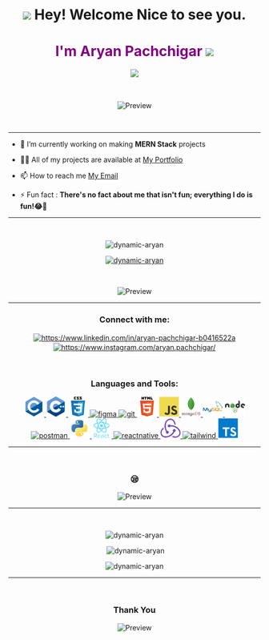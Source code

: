 
<h1 align="center">
  <img
    src="https://emojis.slackmojis.com/emojis/images/1643514732/7373/hand_wave.gif?1643514732"
    width="30"
  /> Hey! Welcome Nice to see you.
</h1>
<h1 align="center" style="color:purple;">I'm Aryan Pachchigar <img
    src="https://emojis.slackmojis.com/emojis/images/1531849430/4246/blob-sunglasses.gif?1531849430"
    width="30"
  /></h1>

<p align="center">
    <img src="https://readme-typing-svg.demolab.com/?lines=I%20am%20a%20Web%20%20Wizard;Always%20learning%20new%20things&font=Fira%20Code&center=true&width=440&height=45&color=7FFFD4&vCenter=true&pause=1000&size=22" />
</p>

<br/>
<p align="center">
  <img src="https://media.giphy.com/media/mFAqvhuSxrgbkqJdRI/giphy.gif?cid=790b76117dd5xrt2emc7earsnfgopmt61xuawb4chhstdu41&ep=v1_gifs_search&rid=giphy.gif&ct=g" alt="Preview" height="200" />
</p>
<br/>


<hr >

- 🔭 I’m currently working on making **MERN Stack** projects 

- 👨‍💻 All of my projects are available at [My Portfolio](https://aryanpachchigar.netlify.app/)

- 📫 How to reach me [My Email](aryanpachchigar91@gmail.com)

- ⚡ Fun fact : **There's no fact about me that isn't fun; everything I do is fun!😂🤣**

<hr>  
<br>
<p align="center"> <img src="https://komarev.com/ghpvc/?username=dynamic-aryan&label=Profile%20views&color=00e600&style=flat" alt="dynamic-aryan" /> </p>

<p align="center"> <a href="https://github.com/ryo-ma/github-profile-trophy"><img src="https://github-profile-trophy.vercel.app/?username=dynamic-aryan&theme=matrix" alt="dynamic-aryan" /></a></p>
<br>
<p align="center">
  <img src="https://camo.githubusercontent.com/0f4fc31ea2d9b0e3e7b72db47460d7fdc4880ddba81c891b1cf11013eb71f07f/68747470733a2f2f692e696d6775722e636f6d2f547052445a35322e676966" alt="Preview" width="300" height="250"/>
</p>
<hr>
<h3 align="center">Connect with me:</h3>
<p align="center">
<a href="https://linkedin.com/in/https://www.linkedin.com/in/aryan-pachchigar-b0416522a" target="blank"><img align="center" src="https://raw.githubusercontent.com/rahuldkjain/github-profile-readme-generator/master/src/images/icons/Social/linked-in-alt.svg" alt="https://www.linkedin.com/in/aryan-pachchigar-b0416522a" height="30" width="40" /></a>
<a href="https://instagram.com/https://www.instagram.com/aryan.pachchigar/" target="blank"><img align="center" src="https://raw.githubusercontent.com/rahuldkjain/github-profile-readme-generator/master/src/images/icons/Social/instagram.svg" alt="https://www.instagram.com/aryan.pachchigar/" height="30" width="40" /></a>
</p>

<br>

<h3 align="center">Languages and Tools:</h3>
<p align="center"> <a href="https://www.cprogramming.com/" target="_blank" rel="noreferrer"> <img src="https://raw.githubusercontent.com/devicons/devicon/master/icons/c/c-original.svg" alt="c" width="40" height="40"/> </a> <a href="https://www.w3schools.com/cpp/" target="_blank" rel="noreferrer"> <img src="https://raw.githubusercontent.com/devicons/devicon/master/icons/cplusplus/cplusplus-original.svg" alt="cplusplus" width="40" height="40"/> </a> <a href="https://www.w3schools.com/css/" target="_blank" rel="noreferrer"> <img src="https://raw.githubusercontent.com/devicons/devicon/master/icons/css3/css3-original-wordmark.svg" alt="css3" width="40" height="40"/> </a> <a href="https://www.figma.com/" target="_blank" rel="noreferrer"> <img src="https://www.vectorlogo.zone/logos/figma/figma-icon.svg" alt="figma" width="40" height="40"/> </a> <a href="https://git-scm.com/" target="_blank" rel="noreferrer"> <img src="https://www.vectorlogo.zone/logos/git-scm/git-scm-icon.svg" alt="git" width="40" height="40"/> </a> <a href="https://www.w3.org/html/" target="_blank" rel="noreferrer"> <img src="https://raw.githubusercontent.com/devicons/devicon/master/icons/html5/html5-original-wordmark.svg" alt="html5" width="40" height="40"/> </a> <a href="https://developer.mozilla.org/en-US/docs/Web/JavaScript" target="_blank" rel="noreferrer"> <img src="https://raw.githubusercontent.com/devicons/devicon/master/icons/javascript/javascript-original.svg" alt="javascript" width="40" height="40"/> </a> <a href="https://www.mongodb.com/" target="_blank" rel="noreferrer"> <img src="https://raw.githubusercontent.com/devicons/devicon/master/icons/mongodb/mongodb-original-wordmark.svg" alt="mongodb" width="40" height="40"/> </a> <a href="https://www.mysql.com/" target="_blank" rel="noreferrer"> <img src="https://raw.githubusercontent.com/devicons/devicon/master/icons/mysql/mysql-original-wordmark.svg" alt="mysql" width="40" height="40"/> </a> <a href="https://nodejs.org" target="_blank" rel="noreferrer"> <img src="https://raw.githubusercontent.com/devicons/devicon/master/icons/nodejs/nodejs-original-wordmark.svg" alt="nodejs" width="40" height="40"/> </a> <a href="https://postman.com" target="_blank" rel="noreferrer"> <img src="https://www.vectorlogo.zone/logos/getpostman/getpostman-icon.svg" alt="postman" width="40" height="40"/> </a> <a href="https://www.python.org" target="_blank" rel="noreferrer"> <img src="https://raw.githubusercontent.com/devicons/devicon/master/icons/python/python-original.svg" alt="python" width="40" height="40"/> </a> <a href="https://reactjs.org/" target="_blank" rel="noreferrer"> <img src="https://raw.githubusercontent.com/devicons/devicon/master/icons/react/react-original-wordmark.svg" alt="react" width="40" height="40"/> </a> <a href="https://reactnative.dev/" target="_blank" rel="noreferrer"> <img src="https://reactnative.dev/img/header_logo.svg" alt="reactnative" width="40" height="40"/> </a> <a href="https://redux.js.org" target="_blank" rel="noreferrer"> <img src="https://raw.githubusercontent.com/devicons/devicon/master/icons/redux/redux-original.svg" alt="redux" width="40" height="40"/> </a> <a href="https://tailwindcss.com/" target="_blank" rel="noreferrer"> <img src="https://www.vectorlogo.zone/logos/tailwindcss/tailwindcss-icon.svg" alt="tailwind" width="40" height="40"/> </a> <a href="https://www.typescriptlang.org/" target="_blank" rel="noreferrer"> <img src="https://raw.githubusercontent.com/devicons/devicon/master/icons/typescript/typescript-original.svg" alt="typescript" width="40" height="40"/> </a> </p>
<hr>
<br>



<h3 align="center">😪</h3>
<p align="center">
  <img src="https://media.giphy.com/media/11KzOet1ElBDz2/giphy.gif?cid=790b76116kd185nre0g7wliautuzj4frhp7yt8rfko17ew9x&ep=v1_gifs_search&rid=giphy.gif&ct=g" alt="Preview" width="450" />
</p>
<hr>
<br>

<div align="center">
<p><img src="https://github-readme-stats.vercel.app/api/top-langs/?username=Dynamic-Aryan&theme=merko&show_icons=true&hide_border=false&layout=compact" width="470" alt="dynamic-aryan"  /></p>

<p>&nbsp;<img src="https://github-readme-stats.vercel.app/api?username=Dynamic-Aryan&theme=merko&show_icons=true&hide_border=false&count_private=true" width="470" alt="dynamic-aryan"  /></p>

<p >
  <img src="https://github-readme-streak-stats.herokuapp.com/?user=Dynamic-Aryan&theme=merko&hide_border=false" width="470" alt="dynamic-aryan"  />
</p>
</div>

<hr>
<br>

<h3 align="center">Thank You</h3>
<p align="center">
  <img src="https://media.giphy.com/media/mpjwypbzcxkeujtMhx/giphy.gif?cid=790b76110n5xulz5xe9dghmjnxyujrxv122mndge55hqn4d3&ep=v1_gifs_search&rid=giphy.gif&ct=g" alt="Preview" width="300" />
</p>
